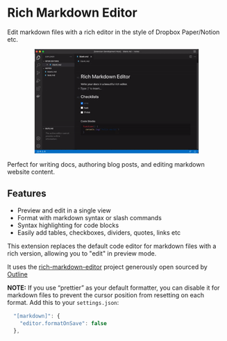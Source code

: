 # Rich Markdown Editor

Edit markdown files with a rich editor in the style of Dropbox Paper/Notion etc.

<p align="center">
<img src="demo.gif" width=75%>
</p>

Perfect for writing docs, authoring blog posts, and editing markdown website content.

## Features

* Preview and edit in a single view
* Format with markdown syntax or slash commands
* Syntax highlighting for code blocks
* Easily add tables, checkboxes, dividers, quotes, links etc


This extension replaces the default code editor for markdown files with a rich version, allowing you to "edit" in preview mode.

It uses the [rich-markdown-editor](https://github.com/outline/rich-markdown-editor) project generously open sourced by [Outline](https://www.getoutline.com/)


**NOTE:** If you use “prettier” as your default formatter, you can disable it for markdown files to prevent the cursor position from resetting on each format. Add this to your `settings.json`:

```javascript
  "[markdown]": {
    "editor.formatOnSave": false
  },
```


